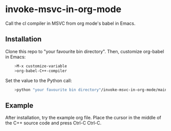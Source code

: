 # invoke-msvc-in-org-mode
Call the cl compiler in MSVC from org mode's babel in Emacs.

## Installation
Clone this repo to "your favourite bin directory".  Then, customize org-babel in Emacs:

```bash
    >M-x customize-variable
    >org-babel-C++-compiler
```

Set the value to the Python call:

```bash
    >python "your favourite bin directory"/invoke-msvc-in-org-mode/main.py
```

## Example
After installation, try the example org file.  Place the cursor in the middle of the C++
source code and press Ctrl-C Ctrl-C.
